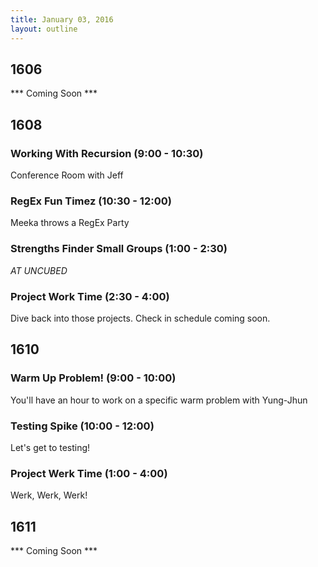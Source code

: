 ```yaml
---
title: January 03, 2016
layout: outline
---
```


## 1606
*** Coming Soon ***

## 1608

### Working With Recursion (9:00 - 10:30)
Conference Room with Jeff

### RegEx Fun Timez (10:30 - 12:00)
Meeka throws a RegEx Party

### Strengths Finder Small Groups (1:00 - 2:30)
*AT UNCUBED*

### Project Work Time (2:30 - 4:00)
Dive back into those projects. Check in schedule coming soon.

## 1610

### Warm Up Problem! (9:00 - 10:00)

 You'll have an hour to work on a specific warm problem with Yung-Jhun

### Testing Spike (10:00 - 12:00)

 Let's get to testing!

### Project Werk Time (1:00 - 4:00)

Werk, Werk, Werk! 


## 1611
*** Coming Soon ***
